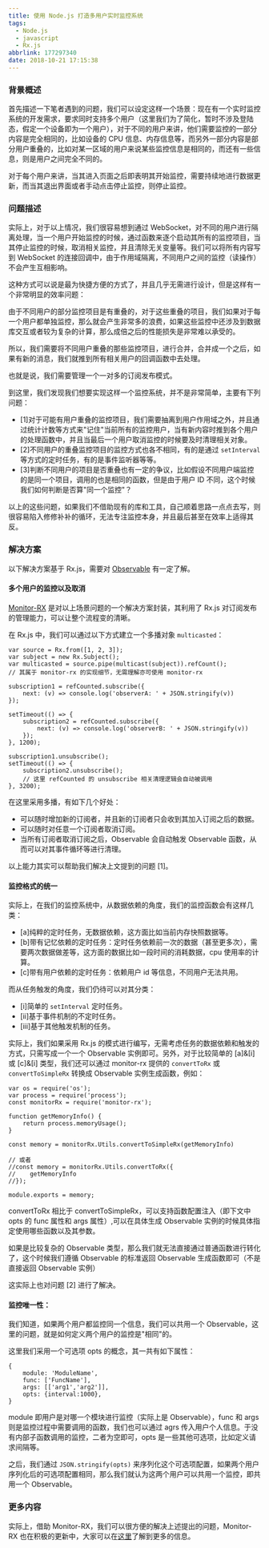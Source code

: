 ```yaml
---
title: 使用 Node.js 打造多用户实时监控系统
tags:
  - Node.js
  - javascript
  - Rx.js
abbrlink: 177297340
date: 2018-10-21 17:15:38
---
```


### 背景概述

首先描述一下笔者遇到的问题，我们可以设定这样一个场景：现在有一个实时监控系统的开发需求，要求同时支持多个用户（这里我们为了简化，暂时不涉及登陆态，假定一个设备即为一个用户），对于不同的用户来讲，他们需要监控的一部分内容是完全相同的，比如设备的 CPU 信息、内存信息等，而另外一部分内容是部分用户重叠的，比如对某一区域的用户来说某些监控信息是相同的，而还有一些信息，则是用户之间完全不同的。

对于每个用户来讲，当其进入页面之后即表明其开始监控，需要持续地进行数据更新，而当其退出界面或者手动点击停止监控，则停止监控。

### 问题描述

实际上，对于以上情况，我们很容易想到通过 WebSocket，对不同的用户进行隔离处理，当一个用户开始监控的时候，通过函数来逐个启动其所有的监控项目，当其停止监控的时候，取消相关监控，并且清除无关变量等。我们可以将所有内容写到 WebSocket 的连接回调中，由于作用域隔离，不同用户之间的监控（读操作）不会产生互相影响。

这种方式可以说是最为快捷方便的方式了，并且几乎无需进行设计，但是这样有一个非常明显的效率问题：

由于不同用户的部分监控项目是有重叠的，对于这些重叠的项目，我们如果对于每一个用户都单独监控，那么就会产生非常多的浪费，如果这些监控中还涉及到数据库交互或者较为复杂的计算，那么成倍之后的性能损失是非常难以承受的。

所以，我们需要将不同用户重叠的那些监控项目，进行合并，合并成一个之后，如果有新的消息，我们就推到所有相关用户的回调函数中去处理。

也就是说，我们需要管理一个一对多的订阅发布模式。

到这里，我们发现我们想要实现这样一个监控系统，并不是非常简单，主要有下列问题：

* [1]对于可能有用户重叠的监控项目，我们需要抽离到用户作用域之外，并且通过统计计数等方式来"记住"当前所有的监控用户，当有新内容时推到各个用户的处理函数中，并且当最后一个用户取消监控的时候要及时清理相关对象。
* [2]不同用户的重叠监控项目的监控方式也各不相同，有的是通过 `setInterval` 等方式的定时任务，有的是事件监听器等等。
* [3]判断不同用户的项目是否重叠也有一定的争议，比如假设不同用户端监控的是同一个项目，调用的也是相同的函数，但是由于用户 ID 不同，这个时候我们如何判断是否算"同一个监控"？

以上的这些问题，如果我们不借助现有的库和工具，自己顺着思路一点点去写，则很容易陷入修修补补的循环，无法专注监控本身，并且最后甚至在效率上适得其反。

### 解决方案

以下解决方案基于 Rx.js，需要对 [Observable](https://cn.rx.js.org/class/es6/Observable.js~Observable.html) 有一定了解。

#### 多个用户的监控以及取消

[Monitor-RX](https://github.com/aircloud/monitor-rx) 是对以上场景问题的一个解决方案封装，其利用了 Rx.js 对订阅发布的管理能力，可以让整个流程变的清晰。

在 Rx.js 中，我们可以通过以下方式建立一个多播对象 `multicasted`：

```
var source = Rx.from([1, 2, 3]);
var subject = new Rx.Subject();
var multicasted = source.pipe(multicast(subject)).refCount();
// 其属于 monitor-rx 的实现细节，无需理解亦可使用 monitor-rx

subscription1 = refCounted.subscribe({
    next: (v) => console.log('observerA: ' + JSON.stringify(v))
});

setTimeout(() => {
    subscription2 = refCounted.subscribe({
        next: (v) => console.log('observerB: ' + JSON.stringify(v))
    });
}, 1200);

subscription1.unsubscribe();
setTimeout(() => {
    subscription2.unsubscribe();
    // 这里 refCounted 的 unsubscribe 相关清理逻辑会自动被调用
}, 3200);
```

在这里采用多播，有如下几个好处：

* 可以随时增加新的订阅者，并且新的订阅者只会收到其加入订阅之后的数据。
* 可以随时对任意一个订阅者取消订阅。
* 当所有订阅者取消订阅之后，Observable 会自动触发 Observable 函数，从而可以对其事件循环等进行清理。

以上能力其实可以帮助我们解决上文提到的问题 [1]。

#### 监控格式的统一

实际上，在我们的监控系统中，从数据依赖的角度，我们的监控函数会有这样几类：

* [a]纯粹的定时任务，无数据依赖，这方面比如当前内存快照数据等。
* [b]带有记忆依赖的定时任务：定时任务依赖前一次的数据（甚至更多次），需要两次数据做差等，这方面的数据比如一段时间的消耗数据，cpu 使用率的计算。
* [c]带有用户依赖的定时任务：依赖用户 id 等信息，不同用户无法共用。

而从任务触发的角度，我们仍待可以对其分类：

* [i]简单的 `setInterval` 定时任务。
* [ii]基于事件机制的不定时任务。
* [iii]基于其他触发机制的任务。

实际上，我们如果采用 Rx.js 的模式进行编写，无需考虑任务的数据依赖和触发的方式，只需写成一个一个 Observable 实例即可。另外，对于比较简单的 [a]&[i] 或 [c]&[i]  类型，我们还可以通过 monitor-rx 提供的 `convertToRx` 或 `convertToSimpleRx` 转换成 Observable 实例生成函数，例如：

```
var os = require('os');
var process = require('process');
const monitorRx = require('monitor-rx');

function getMemoryInfo() {
    return process.memoryUsage();
}

const memory = monitorRx.Utils.convertToSimpleRx(getMemoryInfo)

// 或者
//const memory = monitorRx.Utils.convertToRx({
//    getMemoryInfo
//});

module.exports = memory;
```

convertToRx 相比于 convertToSimpleRx，可以支持函数配置注入（即下文中 opts 的 func 属性和 args 属性）,可以在具体生成 Observable 实例的时候具体指定使用哪些函数以及其参数。

如果是比较复杂的 Observable 类型，那么我们就无法直接通过普通函数进行转化了，这个时候我们遵循 Observable 的标准返回 Observable 生成函数即可（不是直接返回 Observable 实例） 

这实际上也对问题 [2] 进行了解决。

#### 监控唯一性：

我们知道，如果两个用户都监控同一个信息，我们可以共用一个 Observable，这里的问题，就是如何定义两个用户的监控是"相同"的。

这里我们采用一个可选项 opts 的概念，其一共有如下属性：

```
{
    module: 'ModuleName',
    func: ['FuncName'],
    args: [['arg1','arg2']],
    opts: {interval:1000}, 
}
```

module 即用户是对哪一个模块进行监控（实际上是 Observable），func 和 args 则是监控过程中需要调用的函数，我们也可以通过 agrs 传入用户个人信息。于没有内部子函数调用的监控，二者为空即可，opts 是一些其他可选项，比如定义请求间隔等。

之后，我们通过 `JSON.stringify(opts)` 来序列化这个可选项配置，如果两个用户序列化后的可选项配置相同，那么我们就认为这两个用户可以共用一个监控，即共用一个 Observable。

### 更多内容

实际上，借助 Monitor-RX，我们可以很方便的解决上述提出的问题，Monitor-RX 也在积极的更新中，大家可以在[这里](https://github.com/aircloud/monitor-rx)了解到更多的信息。